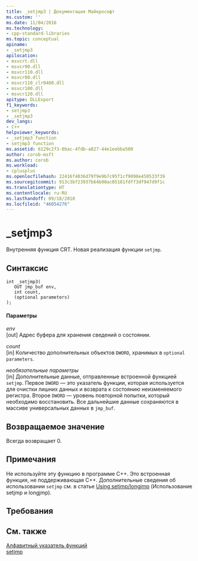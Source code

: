 ```yaml
---
title: _setjmp3 | Документация Майкрософт
ms.custom: ''
ms.date: 11/04/2016
ms.technology:
- cpp-standard-libraries
ms.topic: conceptual
apiname:
- _setjmp3
apilocation:
- msvcrt.dll
- msvcr90.dll
- msvcr110.dll
- msvcr80.dll
- msvcr110_clr0400.dll
- msvcr100.dll
- msvcr120.dll
apitype: DLLExport
f1_keywords:
- setjmp3
- _setjmp3
dev_langs:
- C++
helpviewer_keywords:
- _setjmp3 function
- setjmp3 function
ms.assetid: 6129c2f3-8bac-4fdb-a827-44e1eebba500
author: corob-msft
ms.author: corob
ms.workload:
- cplusplus
ms.openlocfilehash: 22416f4036d79f9e9b7c95f1cf9098e450533f39
ms.sourcegitcommit: 913c3bf23937b64b90ac05181fdff3df947d9f1c
ms.translationtype: HT
ms.contentlocale: ru-RU
ms.lasthandoff: 09/18/2018
ms.locfileid: "46054276"
---
```

# <a name="setjmp3"></a>_setjmp3

Внутренняя функция CRT. Новая реализация функции `setjmp`.

## <a name="syntax"></a>Синтаксис

```
int _setjmp3(
   OUT jmp_buf env,
   int count,
   (optional parameters)
);
```

#### <a name="parameters"></a>Параметры

*env*<br/>
[out] Адрес буфера для хранения сведений о состоянии.

*count*<br/>
[in] Количество дополнительных объектов `DWORD`, хранимых в `optional parameters`.

*необязательные параметры*<br/>
[in] Дополнительные данные, отправленные встроенной функцией `setjmp`. Первое `DWORD` — это указатель функции, которая используется для очистки лишних данных и возврата к состоянию неизменяемого регистра. Второе `DWORD` — уровень повторной попытки, который необходимо восстановить. Все дальнейшие данные сохраняются в массиве универсальных данных в `jmp_buf`.

## <a name="return-value"></a>Возвращаемое значение

Всегда возвращает 0.

## <a name="remarks"></a>Примечания

Не используйте эту функцию в программе C++. Это встроенная функция, не поддерживающая C++. Дополнительные сведения об использовании `setjmp` см. в статье [Using setjmp/longjmp](../cpp/using-setjmp-longjmp.md) (Использование setjmp и longjmp).

## <a name="requirements"></a>Требования

## <a name="see-also"></a>См. также

[Алфавитный указатель функций](../c-runtime-library/reference/crt-alphabetical-function-reference.md)<br/>
[setjmp](../c-runtime-library/reference/setjmp.md)